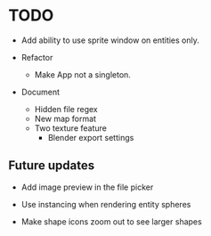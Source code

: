 # TODO
- Add ability to use sprite window on entities only.

- Refactor
  - Make App not a singleton.

- Document
  - Hidden file regex
  - New map format
  - Two texture feature
    - Blender export settings


## Future updates

- Add image preview in the file picker

- Use instancing when rendering entity spheres

- Make shape icons zoom out to see larger shapes

